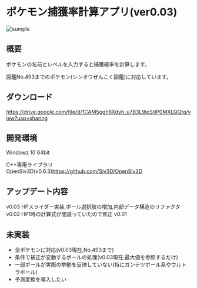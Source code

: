 # ポケモン捕獲率計算アプリ(ver0.03)
![sumple](https://user-images.githubusercontent.com/94225744/145669354-0dc17e02-8e2f-4804-8a07-adac9cd144fe.png)

## 概要
ポケモンの名前とレベルを入力すると捕獲確率を計算します。

図鑑No.493までのポケモン(シンオウぜんこく図鑑)に対応しています。

## ダウンロード
https://drive.google.com/file/d/1CAM5ggh6Xdyh_u7B3L9ipSdP0MXLQQtg/view?usp=sharing

## 開発環境
Windowz 10 64bit

C++専用ライブラリ　OpenSiv3D(v0.6.3)https://github.com/Siv3D/OpenSiv3D

## アップデート内容
v0.03 HPスライダー実装,ボール選択肢の増加,内部データ構造のリファクタ
v0.02 HP1時の計算式が間違っていたので修正
v0.01 


## 未実装
- 全ポケモンに対応(v0.03現在,No.493まで)
- 条件で補正が変動するボールの処理(v0.03現在,最大値を参照するだけ)
- 一部ボールが実際の挙動を反映していない(特にガンテツボール系やウルトラボール)
- 予測変換を導入したい





